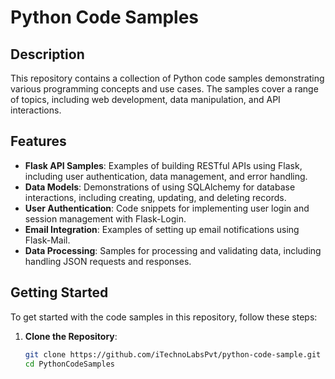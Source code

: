 # Python Code Samples

## Description

This repository contains a collection of Python code samples demonstrating various programming concepts and use cases. The samples cover a range of topics, including web development, data manipulation, and API interactions.

## Features

- **Flask API Samples**: Examples of building RESTful APIs using Flask, including user authentication, data management, and error handling.
- **Data Models**: Demonstrations of using SQLAlchemy for database interactions, including creating, updating, and deleting records.
- **User Authentication**: Code snippets for implementing user login and session management with Flask-Login.
- **Email Integration**: Examples of setting up email notifications using Flask-Mail.
- **Data Processing**: Samples for processing and validating data, including handling JSON requests and responses.

## Getting Started

To get started with the code samples in this repository, follow these steps:

1. **Clone the Repository**:
   ```bash
   git clone https://github.com/iTechnoLabsPvt/python-code-sample.git
   cd PythonCodeSamples